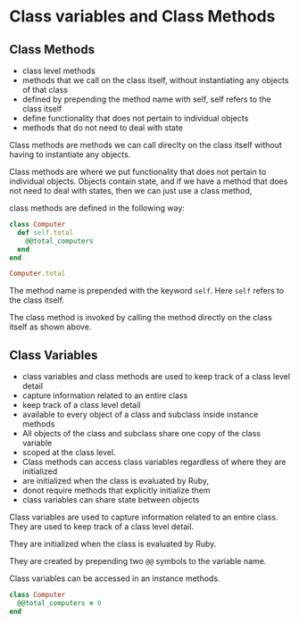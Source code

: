 # Class variables and Class Methods

## Class Methods

- class level methods
- methods that we call on the class itself, without instantiating any objects of that class
- defined by prepending the method name with self, self refers to the class itself
- define functionality that does not pertain to individual objects
- methods that do not need to deal with state

Class methods are methods we can call direclty on the class itself without having to instantiate any objects.

Class methods are where we put functionality that does not pertain to individual objects. Objects contain state, and if we have a method that does not need to deal with states, then we can just use a class method,

class methods are defined in the following way:

```ruby
class Computer
  def self.total
    @@total_computers
  end
end

Computer.total
```
The method name is prepended with the keyword `self`. Here `self` refers to the class itself.

The class method is invoked by calling the method directly on the class itself as shown above.

## Class Variables
- class variables and class methods are used to keep track of a class level detail
- capture information related to an entire class
- keep track of a class level detail
- available to every object of a class and subclass inside instance methods
- All objects of the class and subclass share one copy of the class variable
- scoped at the class level.
- Class methods can access class variables regardless of where they are initialized
- are initialized when the class is evaluated by Ruby, 
- donot require methods that explicitly initialize them
- class variables can share state between objects

Class variables are used to capture information related to an entire class. They are used to keep track of a class level detail.

They are initialized when the class is evaluated by Ruby.

They are created by prepending two `@@` symbols to the variable name.

Class variables can be accessed in an instance methods.

```ruby
class Computer
  @@total_computers = 0
end
```

